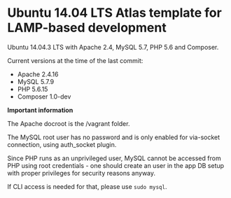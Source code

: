 # Ubuntu 14.04 LTS Atlas template for LAMP-based development

Ubuntu 14.04.3 LTS with Apache 2.4, MySQL 5.7, PHP 5.6 and Composer.

Current versions at the time of the last commit:

- Apache 2.4.16
- MySQL 5.7.9
- PHP 5.6.15
- Composer 1.0-dev

**Important information**

The Apache docroot is the /vagrant folder.

The MySQL root user has no password and is only enabled for via-socket connection, using auth_socket plugin.

Since PHP runs as an unprivileged user, MySQL cannot be accessed from PHP using root credentials - one should create an user in the app DB setup with proper privileges for security reasons anyway.

If CLI access is needed for that, please use `sudo mysql`.
